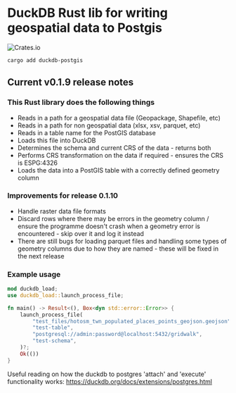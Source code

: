 # DuckDB Rust lib for writing geospatial data to Postgis

![Crates.io](https://img.shields.io/crates/d/duckdb-postgis)

```bash
cargo add duckdb-postgis
```

## Current v0.1.9 release notes

### This Rust library does the following things

- Reads in a path for a geospatial data file (Geopackage, Shapefile, etc)
- Reads in a path for non geospatial data (xlsx, xsv, parquet, etc)
- Reads in a table name for the PostGIS database
- Loads this file into DuckDB
- Determines the schema and current CRS of the data - returns both
- Performs CRS transformation on the data if required - ensures the CRS is ESPG:4326
- Loads the data into a PostGIS table with a correctly defined geometry column

### Improvements for release 0.1.10

- Handle raster data file formats
- Discard rows where there may be errors in the geometry column / ensure the programme doesn't crash when a geometry error is encountered - skip over it and log it instead
- There are still bugs for loading parquet files and handling some types of geometry columns due to how they are named - these will be fixed in the next release

### Example usage

```rust
mod duckdb_load;
use duckdb_load::launch_process_file;

fn main() -> Result<(), Box<dyn std::error::Error>> {
    launch_process_file(
        "test_files/hotosm_twn_populated_places_points_geojson.geojson",
        "test-table",
        "postgresql://admin:password@localhost:5432/gridwalk",
        "test-schema",
    )?;
    Ok(())
}

```

Useful reading on how the duckdb to postgres 'attach' and 'execute' functionality works: https://duckdb.org/docs/extensions/postgres.html
